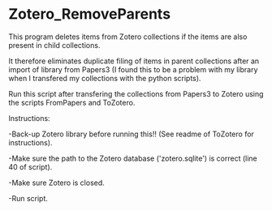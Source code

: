 # Zotero_RemoveParents

This program deletes items from Zotero collections if the items are also present in child collections.

It therefore eliminates duplicate filing of items in parent collections after an import of library from Papers3 (I found this to be a problem with my library when I transfered my collections with the python scripts).

Run this script after transfering the collections from Papers3 to Zotero using the scripts FromPapers and ToZotero.


Instructions:

-Back-up Zotero library before running this!! (See readme of ToZotero for instructions).

-Make sure the path to the Zotero database ('zotero.sqlite') is correct (line 40 of script).

-Make sure Zotero is closed.

-Run script.

